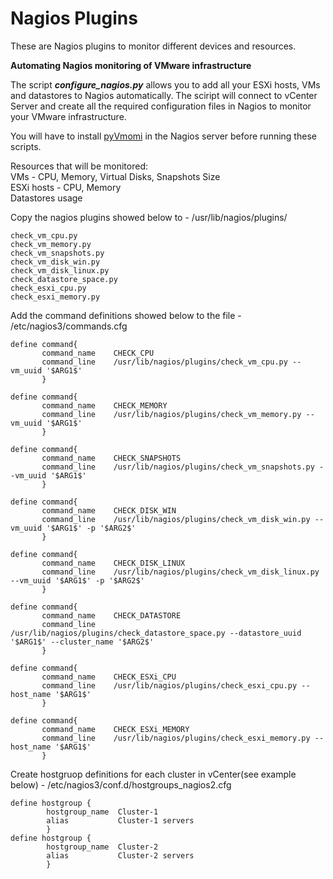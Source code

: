 Nagios Plugins
=====

These are Nagios plugins to monitor different devices and resources.   


**Automating Nagios monitoring of VMware infrastructure**

The script **_configure_nagios.py_** allows you to add all your ESXi hosts, VMs and datastores to Nagios automatically. 
The sciript will connect to vCenter Server and create all the required configuration files in Nagios to monitor your VMware infrastructure. 

You will have to install [pyVmomi](https://github.com/vmware/pyvmomi) in the Nagios server before running these scripts. 

Resources that will be monitored:<br/> 
 VMs - CPU, Memory, Virtual Disks, Snapshots Size<br/>
 ESXi hosts - CPU, Memory <br/>
 Datastores usage
 
 Copy the nagios plugins showed below to - /usr/lib/nagios/plugins/
 ```
 check_vm_cpu.py
 check_vm_memory.py
 check_vm_snapshots.py
 check_vm_disk_win.py
 check_vm_disk_linux.py
 check_datastore_space.py
 check_esxi_cpu.py
 check_esxi_memory.py
 ```
 
 Add the command definitions showed below to the file - /etc/nagios3/commands.cfg
 ```
define command{
        command_name    CHECK_CPU
        command_line    /usr/lib/nagios/plugins/check_vm_cpu.py --vm_uuid '$ARG1$'
        }

define command{
        command_name    CHECK_MEMORY
        command_line    /usr/lib/nagios/plugins/check_vm_memory.py --vm_uuid '$ARG1$'
        }

define command{
        command_name    CHECK_SNAPSHOTS
        command_line    /usr/lib/nagios/plugins/check_vm_snapshots.py --vm_uuid '$ARG1$'
        }

define command{
        command_name    CHECK_DISK_WIN
        command_line    /usr/lib/nagios/plugins/check_vm_disk_win.py --vm_uuid '$ARG1$' -p '$ARG2$'
        }

define command{
        command_name    CHECK_DISK_LINUX
        command_line    /usr/lib/nagios/plugins/check_vm_disk_linux.py --vm_uuid '$ARG1$' -p '$ARG2$'
        }

define command{
        command_name    CHECK_DATASTORE
        command_line    /usr/lib/nagios/plugins/check_datastore_space.py --datastore_uuid '$ARG1$' --cluster_name '$ARG2$'
        }

define command{
        command_name    CHECK_ESXi_CPU
        command_line    /usr/lib/nagios/plugins/check_esxi_cpu.py --host_name '$ARG1$'
        }

define command{
        command_name    CHECK_ESXi_MEMORY
        command_line    /usr/lib/nagios/plugins/check_esxi_memory.py --host_name '$ARG1$'
        }
```

Create hostgruop definitions for each cluster in vCenter(see example below) - /etc/nagios3/conf.d/hostgroups_nagios2.cfg
```
define hostgroup {
        hostgroup_name  Cluster-1
        alias           Cluster-1 servers
        }
define hostgroup {
        hostgroup_name  Cluster-2
        alias           Cluster-2 servers
        }
```
      
